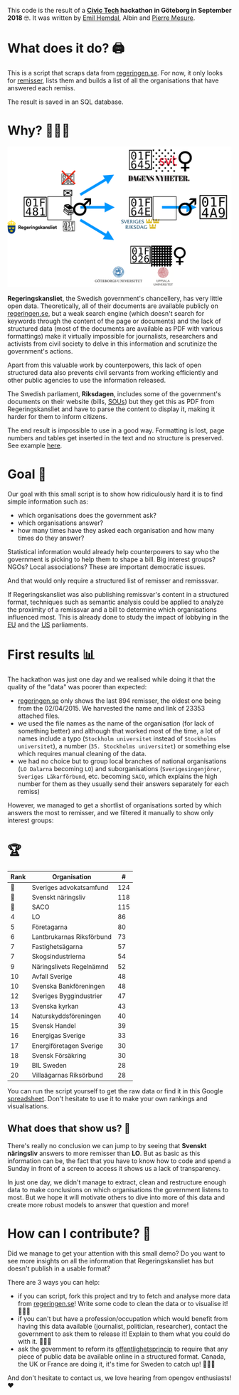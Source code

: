 This code is the result of a **[Civic Tech](https://civictech.se) hackathon in Göteborg in September 2018** 🤓.
It was written by [Emil Hemdal](https://github.com/emilhem), Albin and [Pierre Mesure](https://github.com/PierreMesure).

# What does it do? 🖨

This is a script that scraps data from [regeringen.se](regeringen.se).
For now, it only looks for [remisser](https://sv.wikipedia.org/wiki/Remiss),
lists them and builds a list of all the organisations that have answered each remiss.

The result is saved in an SQL database.

# Why? 📕📗📘

<img src='./illustration.svg'/>

**Regeringskansliet**, the Swedish government's chancellery, has very little open data.
Theoretically, all of their documents are available publicly on [regeringen.se](regeringen.se),
but a weak search engine (which doesn't search for keywords through the content of the page or documents) and the lack of structured data (most of the documents are available as PDF with various formattings)
make it virtually impossible for journalists, researchers and activists from civil society to delve in this information and scrutinize the government's actions.

Apart from this valuable work by counterpowers, this lack of open structured data also prevents civil servants from working efficiently
and other public agencies to use the information released.

The Swedish parliament, **Riksdagen**, includes some of the government's documents on their website (bills, [SOUs](https://en.wikipedia.org/wiki/Statens_offentliga_utredningar))
but they get this as PDF from Regeringskansliet and have to parse the content to display it, making it harder for them to inform citizens.

The end result is impossible to use in a good way.
Formatting is lost, page numbers and tables get inserted in the text and no structure is preserved.
See example [here](http://www.riksdagen.se/sv/dokument-lagar/dokument/proposition/ett-klimatpolitiskt-ramverk-for-sverige_H403146/html).

# Goal 🎯

Our goal with this small script is to show how ridiculously hard it is to find simple information such as:
- which organisations does the government ask?
- which organisations answer?
- how many times have they asked each organisation and how many times do they answer?

Statistical information would already help counterpowers to say who the government is picking to help them to shape a bill.
Big interest groups? NGOs? Local associations? These are important democratic issues.

And that would only require a structured list of remisser and remisssvar.

If Regeringskansliet was also publishing remissvar's content in a structured format, techniques such as semantic analysis
could be applied to analyze the proximity of a remissvar and a bill to determine which organisations influenced most.
This is already done to study the impact of lobbying in the [EU](https://www.politico.eu/article/7-tools-on-eu-governance-brussels-lobbying-governance-open-data/)
and the [US](https://www.frontiersin.org/articles/10.3389/fdata.2018.00003/full) parliaments.

# First results 📊

The hackathon was just one day and we realised while doing it that the quality of the "data" was poorer than expected:
- [regeringen.se](regeringen.se) only shows the last 894 remisser, the oldest one being from the 02/04/2015. We harvested the name and link of 23353 attached files.
- we used the file names as the name of the organisation (for lack of something better) and although that worked most of the time,
a lot of names include a typo (`Stockholm universitet` instead of `Stockholms universitet`), a number (`35. Stockholms universitet`)
or something else which requires manual cleaning of the data.
- we had no choice but to group local branches of national organisations (`LO Dalarna` becoming `LO`) and suborganisations (`Sverigesingenjörer`, `Sveriges Läkarförbund`, etc. becoming `SACO`, which explains the high number for them as they usually send their answers separately for each remiss)

However, we managed to get a shortlist of organisations sorted by which answers the most to remisser,
and we filtered it manually to show only interest groups:

# 🏆

| Rank | Organisation                | #  |
| --   | --------------------------- | -- |
| 🥇   | Sveriges advokatsamfund     | 124 |
| 🥈   | Svenskt näringsliv          | 118 |
| 🥉   | SACO                        | 115 |
| 4    | LO                          | 86 |
| 5    | Företagarna                 | 80 |
| 6    | Lantbrukarnas Riksförbund   | 73 |
| 7    | Fastighetsägarna            | 57 |
| 7    | Skogsindustrierna           | 54 |
| 9    | Näringslivets Regelnämnd    | 52 |
| 10   | Avfall Sverige              | 48 |
| 10   | Svenska Bankföreningen      | 48 |
| 12   | Sveriges Byggindustrier     | 47 |
| 13   | Svenska kyrkan              | 43 |
| 14   | Naturskyddsföreningen       | 40 |
| 15   | Svensk Handel               | 39 |
| 16   | Energigas Sverige           | 33 |
| 17   | Energiföretagen Sverige     | 30 |
| 18   | Svensk Försäkring           | 30 |
| 19   | BIL Sweden                  | 28 |
| 20   | Villaägarnas Riksörbund     | 28 |

You can run the script yourself to get the raw data or find it in this Google [spreadsheet](https://docs.google.com/spreadsheets/d/1AIS7-yGfAPyUEFGaXg6gxAv2-7_Q2QQUTiKQJU7weNg/edit?usp=sharing). Don't hesitate to use it to make your own rankings and visualisations.

## What does that show us? 🧐

There's really no conclusion we can jump to by seeing that **Svenskt näringsliv** answers to more remisser than **LO**. But as basic as this information can be, the fact that you have to know how to code and spend a Sunday in front of a screen to access it shows us a lack of transparency.

In just one day, we didn't manage to extract, clean and restructure enough data to make conclusions on which organisations the government listens to most. But we hope it will motivate others to dive into more of this data and create more robust models to answer that question and more!

# How can I contribute? 🙌

Did we manage to get your attention with this small demo?
Do you want to see more insights on all the information that Regeringskansliet has but doesn't publish in a usable format?

There are 3 ways you can help:
- if you can script, fork this project and try to fetch and analyse more data from [regeringen.se](regeringen.se)!
Write some code to clean the data or to visualise it! 👩🏽‍💻
- if you can't but have a profession/occupation which would benefit from having this data available (journalist, politician, researcher),
contact the government to ask them to release it! Explain to them what you could do with it. 👨🏻‍⚕️
- ask the government to reform its [offentlighetsprincip](https://sv.wikipedia.org/wiki/Offentlighetsprincipen)
to require that any piece of public data be available online in a structured format.
Canada, the UK or France are doing it, it's time for Sweden to catch up! 🙋🏻‍♀️

And don't hesitate to contact us, we love hearing from opengov enthusiasts! ❤️
